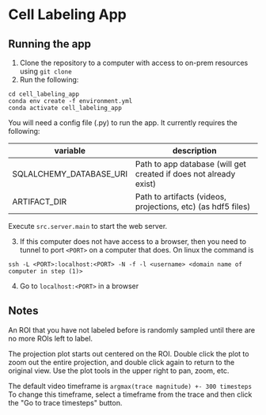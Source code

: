 # Cell Labeling App

## Running the app

1. Clone the repository to a computer with access to on-prem resources using `git clone`
2. Run the following: 
```
cd cell_labeling_app
conda env create -f environment.yml
conda activate cell_labeling_app
```
You will need a config file (.py) to run the app. It currently requires the following:

| variable                | description                                                       |
|-------------------------|-------------------------------------------------------------------|
| SQLALCHEMY_DATABASE_URI | Path to app database (will get created if does not already exist) |
| ARTIFACT_DIR            | Path to artifacts (videos, projections, etc) (as hdf5 files)      |

Execute `src.server.main` to start the web server.

3. If this computer does not have access to a browser, then you need to tunnel to port `<PORT>` on a computer that does.
On linux the command is 
```
ssh -L <PORT>:localhost:<PORT> -N -f -l <username> <domain name of computer in step (1)>
```

4. Go to `localhost:<PORT>` in a browser

## Notes

An ROI that you have not labeled before is randomly sampled until there are no more ROIs left to label.

The projection plot starts out centered on the ROI. Double click the plot to zoom out the entire projection, and double click again to return to the original view.
Use the plot tools in the upper right to pan, zoom, etc.

The default video timeframe is `argmax(trace magnitude) +- 300 timesteps`
To change this timeframe, select a timeframe from the trace and then click the "Go to trace timesteps" button.
